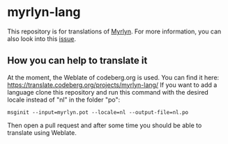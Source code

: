 # myrlyn-lang
This repository is for translations of [Myrlyn](https://github.com/shundhammer/myrlyn). For more information, you can also look into this [issue](https://github.com/shundhammer/myrlyn/issues/45).
## How you can help to translate it
At the moment, the Weblate of codeberg.org is used. You can find it here: https://translate.codeberg.org/projects/myrlyn-lang/ 
If you want to add a language clone this repository and run this command with the desired locale instead of "nl" in the folder "po":
```
msginit --input=myrlyn.pot --locale=nl --output-file=nl.po
```
Then open a pull request and after some time you should be able to translate using Weblate.
